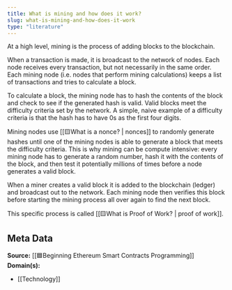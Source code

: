 ```yaml
---
title: What is mining and how does it work?
slug: what-is-mining-and-how-does-it-work
type: "literature"
---
```


At a high level, mining is the process of adding blocks to the blockchain.

When a transaction is made, it is broadcast to the network of nodes. Each node receives every transaction, but not necessarily in the same order. Each mining node (i.e. nodes that perform mining calculations) keeps a list of transactions and tries to calculate a block.

To calculate a block, the mining node has to hash the contents of the block and check to see if the generated hash is valid. Valid blocks meet the difficulty criteria set by the network. A simple, naive example of a difficulty criteria is that the hash has to have 0s as the first four digits.

Mining nodes use [[🟨What is a nonce? | nonces]] to randomly generate hashes until one of the mining nodes is able to generate a block that meets the difficulty criteria. This is why mining can be compute intensive: every mining node has to generate a random number, hash it with the contents of the block, and then test it potentially millions of times before a node generates a valid block.

When a miner creates a valid block it is added to the blockchain (ledger) and broadcast out to the network. Each mining node then verifies this block before starting the mining process all over again to find the next block.

This specific process is called [[🟨What is Proof of Work? | proof of work]].

## Meta Data

**Source:** [[🟦Beginning Ethereum Smart Contracts Programming]]
**Domain(s):**
- [[Technology]]